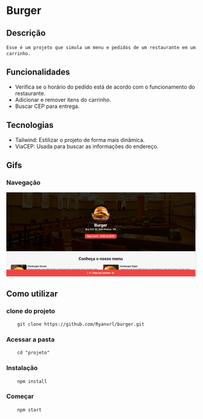 # Burger

## Descrição
    Esse é um projeto que simula um menu e pedidos de um restaurante em um carrinho.

## Funcionalidades

- Verifica se o horário do pedido está de acordo com o funcionamento do restaurante.
- Adicionar e remover itens do carrinho.
- Buscar CEP para entrega.

## Tecnologias

- Tailwind: Estilizar o projeto de forma mais dinâmica. 
- ViaCEP: Usada para buscar as informações do endereço.

## Gifs

### Navegação
<img src="./public/assets/burger.gif" alt="gif funcionalidades">

## Como utilizar

### clone do projeto
```
    git clone https://github.com/Ryanvrl/burger.git
```

### Acessar a pasta
```
    cd "projeto"
```

### Instalação
```
    npm install
```

### Começar
```
    npm start
```